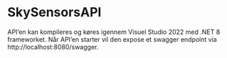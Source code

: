 # SkySensorsAPI
API’en kan kompileres og køres igennem Visuel Studio 2022 med .NET 8 frameworket. Når API’en starter vil den expose et swagger endpoint via http://localhost:8080/swagger. 

